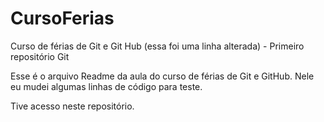 # CursoFerias
Curso de férias de Git e Git Hub (essa foi uma linha alterada) - Primeiro repositório Git

Esse é o arquivo Readme da aula do curso de férias de Git e GitHub.
Nele eu mudei algumas linhas de código para teste.

Tive acesso neste repositório.
